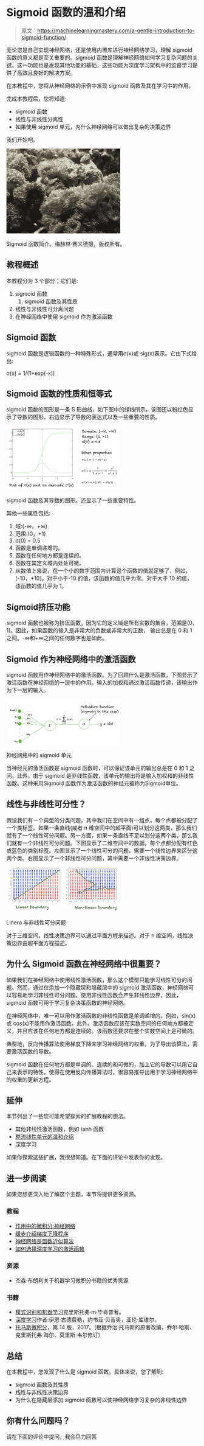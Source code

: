 # Sigmoid 函数的温和介绍

> 原文：<https://machinelearningmastery.com/a-gentle-introduction-to-sigmoid-function/>

无论您是自己实现神经网络，还是使用内置库进行神经网络学习，理解 sigmoid 函数的意义都是至关重要的。sigmoid 函数是理解神经网络如何学习复杂问题的关键。这一功能也是发现其他功能的基础，这些功能为深度学习架构中的监督学习提供了高效且良好的解决方案。

在本教程中，您将从神经网络的示例中发现 sigmoid 函数及其在学习中的作用。

完成本教程后，您将知道:

*   sigmoid 函数
*   线性与非线性分离性
*   如果使用 sigmoid 单元，为什么神经网络可以做出复杂的决策边界

我们开始吧。

[![A Gentle Introduction to sigmoid function. Photo by Mehreen Saeed, some rights reserved.](img/445589d8177507dab56b988c6817063d.png)](https://machinelearningmastery.com/wp-content/uploads/2021/08/fish.jpg)

Sigmoid 函数简介。梅赫林·赛义德摄，版权所有。

## **教程概述**

本教程分为 3 个部分；它们是:

1.  sigmoid 函数
    1.  sigmoid 函数及其性质
2.  线性与非线性可分离问题
3.  在神经网络中使用 sigmoid 作为激活函数

## **Sigmoid 函数**

sigmoid 函数是逻辑函数的一种特殊形式，通常用σ(x)或 sig(x)表示。它由下式给出:

σ(x) = 1/(1+exp(-x))

## **Sigmoid 函数的性质和恒等式**

sigmoid 函数的图形是一条 S 形曲线，如下图中的绿线所示。该图还以粉红色显示了导数的图形。右边显示了导数的表达式以及一些重要的性质。

[![Graph of the sigmoid function and its derivative. Some important properties are also shown.](img/449a1d6e78ffc5df34965cf3970e1268.png)](https://machinelearningmastery.com/wp-content/uploads/2021/08/sigmoid.png)

sigmoid 函数及其导数的图形。还显示了一些重要特性。

其他一些属性包括:

1.  域:(-∞，+∞)
2.  范围:(0，+1)
3.  σ(0) = 0.5
4.  函数是单调递增的。
5.  函数在任何地方都是连续的。
6.  函数在其定义域内处处可微。
7.  从数值上来说，在一个小的数字范围内计算这个函数的值就足够了，例如，[-10，+10]。对于小于-10 的值，该函数的值几乎为零。对于大于 10 的值，该函数的值几乎为 1。

## **Sigmoid挤压功能**

sigmoid 函数也被称为挤压函数，因为它的定义域是所有实数的集合，范围是(0，1)。因此，如果函数的输入是非常大的负数或非常大的正数，  输出总是在 0 和 1 之间。-∞和+∞之间的任何数字也是如此。

## **Sigmoid 作为神经网络中的激活函数**

sigmoid 函数用作神经网络中的激活函数。为了回顾什么是激活函数，下图显示了激活函数在神经网络的一层中的作用。输入的加权和通过激活函数传递，该输出作为下一层的输入。

[![A sigmoid unit in a neural network](img/d376c073ecfdd9fcefb5d1f6af3e8a87.png)](https://machinelearningmastery.com/wp-content/uploads/2021/08/sigmoidUnit.png)

神经网络中的 sigmoid 单元

当神经元的激活函数是 sigmoid 函数时，可以保证该单元的输出总是在 0 和 1 之间。此外，由于 sigmoid 是非线性函数，该单元的输出将是输入加权和的非线性函数。这种采用Sigmoid 函数作为激活函数的神经元被称为Sigmoid单位。

## **线性与非线性可分性？**

假设我们有一个典型的分类问题，其中我们在空间中有一组点，每个点都被分配了一个类标签。如果一条直线(或者 n 维空间中的超平面)可以划分这两类，那么我们就有了一个线性可分问题。另一方面，如果一条直线不足以划分这两个类，那么我们就有一个非线性可分问题。下图显示了二维空间中的数据。每个点都分配有红色或蓝色的类别标签。左图显示了一个线性可分的问题，需要一个线性边界来区分这两个类。右图显示了一个非线性可分问题，其中需要一个非线性决策边界。

[![Linera Vs. Non-Linearly separable problems](img/b72a0afbca1e3fcc77ef32670c4e1beb.png)](https://machinelearningmastery.com/wp-content/uploads/2021/08/linearvsnonlinear.png)

Linera 与非线性可分问题

对于三维空间，线性决策边界可以通过平面方程来描述。对于 n 维空间，线性决策边界由超平面方程描述。

## **为什么 Sigmoid 函数在神经网络中很重要？**

如果我们在神经网络中使用线性激活函数，那么这个模型只能学习线性可分的问题。然而，通过仅添加一个隐藏层和隐藏层中的 sigmoid 激活函数，神经网络可以容易地学习非线性可分问题。使用非线性函数会产生非线性边界，因此，sigmoid 函数可用于学习复杂决策函数的神经网络。

在神经网络中，唯一可以用作激活函数的非线性函数是单调递增的。例如，sin(x)或 cos(x)不能用作激活函数。此外，激活函数应该在实数空间的任何地方都被定义，并且应该在任何地方都是连续的。该函数还要求在整个实数空间上是可微的。

典型地，反向传播算法使用梯度下降来学习神经网络的权重。为了导出该算法，需要激活函数的导数。

sigmoid 函数在任何地方都是单调的、连续的和可微的，加上它的导数可以用它自己来表示的特性，使得在使用反向传播算法时，很容易推导出用于学习神经网络中的权重的更新方程。

## **延伸**

本节列出了一些您可能希望探索的扩展教程的想法。

*   其他非线性激活函数，例如 tanh 函数
*   [整流线性单元的温和介绍](https://machinelearningmastery.com/rectified-linear-activation-function-for-deep-learning-neural-networks/)
*   深度学习

如果你探索这些扩展，我很想知道。在下面的评论中发表你的发现。

## **进一步阅读**

如果您想更深入地了解这个主题，本节将提供更多资源。

### **教程**

*   [作用中的微积分:神经网络](https://machinelearningmastery.com/calculus-in-action-neural-networks/)
*   [缓步介绍梯度下降程序](https://machinelearningmastery.com/a-gentle-introduction-to-gradient-descent-procedure)
*   [神经网络是函数近似算法](https://machinelearningmastery.com/neural-networks-are-function-approximators/)
*   [如何选择深度学习的激活函数](https://machinelearningmastery.com/choose-an-activation-function-for-deep-learning/)

### **资源**

*   杰森·布朗利关于机器学习微积分书籍的优秀资源

### **书籍**

*   [模式识别和机器学习](https://www.amazon.com/Pattern-Recognition-Learning-Information-Statistics/dp/0387310738)克里斯托弗·m·毕肖普著。
*   [深度学习](https://www.amazon.com/Deep-Learning-Adaptive-Computation-Machine/dp/0262035618/ref=as_li_ss_tl?dchild=1&keywords=deep+learning&qid=1606171954&s=books&sr=1-1&linkCode=sl1&tag=inspiredalgor-20&linkId=0a0c58945768a65548b639df6d1a98ed&language=en_US)作者:伊恩·古德费勒，约书亚·贝吉奥，亚伦·库维尔。
*   [托马斯微积分](https://amzn.to/35Yeolv)，第 14 版，2017。(根据乔治·托马斯的原著改编，乔尔·哈斯、克里斯托弗·海尔、莫里斯·韦尔修订)

## **总结**

在本教程中，您发现了什么是 sigmoid 函数。具体来说，您了解到:

*   sigmoid 函数及其性质
*   线性与非线性决策边界
*   为什么在隐藏层添加 sigmoid 函数可以使神经网络学习复杂的非线性边界

## **你有什么问题吗？**

请在下面的评论中提问，我会尽力回答